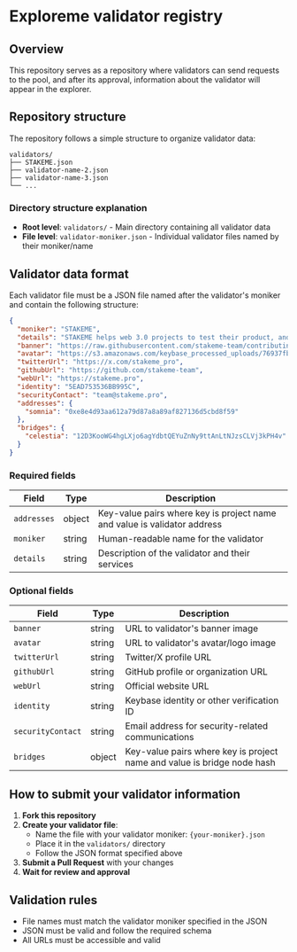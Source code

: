 # Exploreme validator registry


## Overview

This repository serves as a repository where validators can send requests to the pool, and after its approval, information about the validator will appear in the explorer.

## Repository structure

The repository follows a simple structure to organize validator data:

```
validators/
├── STAKEME.json
├── validator-name-2.json
├── validator-name-3.json
└── ...
```

### Directory structure explanation

- **Root level**: `validators/` - Main directory containing all validator data
- **File level**: `validator-moniker.json` - Individual validator files named by their moniker/name

## Validator data format

Each validator file must be a JSON file named after the validator's moniker and contain the following structure:

```json
{
  "moniker": "STAKEME",
  "details": "STAKEME helps web 3.0 projects to test their product, and provide the most efficient development support",
  "banner": "https://raw.githubusercontent.com/stakeme-team/contributing-projects/master/files/stakeme-banner.png",
  "avatar": "https://s3.amazonaws.com/keybase_processed_uploads/76937fb26c620e11254b042fe7d73705_360_360.jpg",
  "twitterUrl": "https://x.com/stakeme_pro",
  "githubUrl": "https://github.com/stakeme-team",
  "webUrl": "https://stakeme.pro",
  "identity": "5EAD753536BB995C",
  "securityContact": "team@stakeme.pro",
  "addresses": {
    "somnia": "0xe8e4d93aa612a79d87a8a89af827136d5cbd8f59"
  },
  "bridges": {
    "celestia": "12D3KooWG4hgLXjo6agYdbtQEYuZnNy9ttAnLtNJzsCLVj3kPH4v"
  }
}
```

### Required fields

| Field | Type | Description |
|-------|------|-------------|
| `addresses` | object | Key-value pairs where key is project name and value is validator address |
| `moniker` | string | Human-readable name for the validator |
| `details` | string | Description of the validator and their services |

### Optional fields

| Field | Type | Description |
|-------|------|-------------|
| `banner` | string | URL to validator's banner image |
| `avatar` | string | URL to validator's avatar/logo image |
| `twitterUrl` | string | Twitter/X profile URL |
| `githubUrl` | string | GitHub profile or organization URL |
| `webUrl` | string | Official website URL |
| `identity` | string | Keybase identity or other verification ID |
| `securityContact` | string | Email address for security-related communications |
| `bridges` | object | Key-value pairs where key is project name and value is bridge node hash |

## How to submit your validator information

1. **Fork this repository**
2. **Create your validator file**:
   - Name the file with your validator moniker: `{your-moniker}.json`
   - Place it in the `validators/` directory
   - Follow the JSON format specified above
3. **Submit a Pull Request** with your changes
4. **Wait for review and approval**


## Validation rules

- File names must match the validator moniker specified in the JSON
- JSON must be valid and follow the required schema
- All URLs must be accessible and valid


